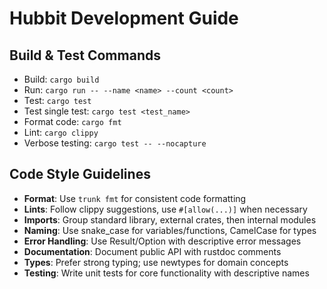 # Hubbit Development Guide

## Build & Test Commands

- Build: `cargo build`
- Run: `cargo run -- --name <name> --count <count>`
- Test: `cargo test`
- Test single test: `cargo test <test_name>`
- Format code: `cargo fmt`
- Lint: `cargo clippy`
- Verbose testing: `cargo test -- --nocapture`

## Code Style Guidelines

- **Format**: Use `trunk fmt` for consistent code formatting
- **Lints**: Follow clippy suggestions, use `#[allow(...)]` when necessary
- **Imports**: Group standard library, external crates, then internal modules
- **Naming**: Use snake_case for variables/functions, CamelCase for types
- **Error Handling**: Use Result/Option with descriptive error messages
- **Documentation**: Document public API with rustdoc comments
- **Types**: Prefer strong typing; use newtypes for domain concepts
- **Testing**: Write unit tests for core functionality with descriptive names
